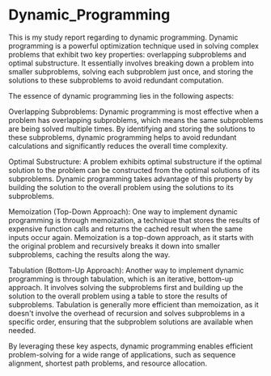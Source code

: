 # Dynamic_Programming
This is my study report regarding to dynamic programming. 
Dynamic programming is a powerful optimization technique used in solving complex problems that exhibit two key properties: overlapping subproblems and optimal substructure. It essentially involves breaking down a problem into smaller subproblems, solving each subproblem just once, and storing the solutions to these subproblems to avoid redundant computation.

The essence of dynamic programming lies in the following aspects:

Overlapping Subproblems: Dynamic programming is most effective when a problem has overlapping subproblems, which means the same subproblems are being solved multiple times. By identifying and storing the solutions to these subproblems, dynamic programming helps to avoid redundant calculations and significantly reduces the overall time complexity.

Optimal Substructure: A problem exhibits optimal substructure if the optimal solution to the problem can be constructed from the optimal solutions of its subproblems. Dynamic programming takes advantage of this property by building the solution to the overall problem using the solutions to its subproblems.

Memoization (Top-Down Approach): One way to implement dynamic programming is through memoization, a technique that stores the results of expensive function calls and returns the cached result when the same inputs occur again. Memoization is a top-down approach, as it starts with the original problem and recursively breaks it down into smaller subproblems, caching the results along the way.

Tabulation (Bottom-Up Approach): Another way to implement dynamic programming is through tabulation, which is an iterative, bottom-up approach. It involves solving the subproblems first and building up the solution to the overall problem using a table to store the results of subproblems. Tabulation is generally more efficient than memoization, as it doesn't involve the overhead of recursion and solves subproblems in a specific order, ensuring that the subproblem solutions are available when needed.

By leveraging these key aspects, dynamic programming enables efficient problem-solving for a wide range of applications, such as sequence alignment, shortest path problems, and resource allocation.

